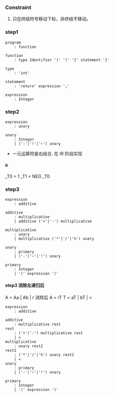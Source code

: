 ### Constraint
1. 只在终结符号移动下标，非终结不移动。
### step1
```
program
    : function

function
    : type Identifier '(' ')' '{' statement '}'

type
    : 'int'

statement
    : 'return' expression ';'

expression
    : Integer
```

### step2
```
expression
    : unary

unary
    : Integer
    | ('-'|'!'|'~') unary
```
- 一元运算符是右结合. 在 IR 阶段实现
#### ir

_T0 = 1
_T1 = NEG _T0

### step3
```
expression
    : additive

additive
    : multiplicative
    | additive ('+'|'-') multiplicative

multiplicative
    : unary
    | multiplicative ('*'|'/'|'%') unary

unary
    : primary
    | ('-'|'~'|'!') unary

primary
    : Integer
    | '(' expression ')'
```

#### step3 消除左递归后
A = Aa | Ab | r
消除后
A = rT
T = aT | bT | <
```
expression
    : additive

additive
    : multiplicative rest
rest
    : ('+'|'-') multiplicative rest
    | <
multiplicative
    : unary rest2
rest2
    : ('*'|'/'|'%') unary rest2
    | <
unary
    : primary
    | ('-'|'~'|'!') unary

primary
    : Integer
    | '(' expression ')'
```
